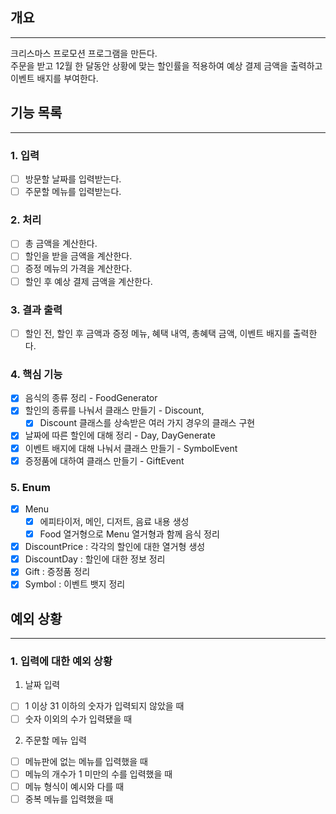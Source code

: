 개요
----------------
----------------
크리스마스 프로모션 프로그램을 만든다.<br>
주문을 받고 12월 한 달동안 상황에 맞는 할인률을 적용하여 예상 결제 금액을 출력하고 이벤트 배지를 부여한다.<br>

기능 목록
----------------
----------------
### 1. 입력
- [ ] 방문할 날짜를 입력받는다.
- [ ] 주문할 메뉴를 입력받는다.

### 2. 처리
- [ ] 총 금액을 계산한다.
- [ ] 할인을 받을 금액을 계산한다.
- [ ] 증정 메뉴의 가격을 계산한다.
- [ ] 할인 후 예상 결제 금액을 계산한다.

### 3. 결과 출력
- [ ] 할인 전, 할인 후 금액과 증정 메뉴, 혜택 내역, 총혜택 금액, 이벤트 배지를 출력한다.

### 4. 핵심 기능
- [x] 음식의 종류 정리 - FoodGenerator
- [x] 할인의 종류를 나눠서 클래스 만들기 - Discount,
  - [x] Discount 클래스를 상속받은 여러 가지 경우의 클래스 구현
- [x] 날짜에 따른 할인에 대해 정리 - Day, DayGenerate
- [x] 이벤트 배지에 대해 나눠서 클래스 만들기 - SymbolEvent
- [x] 증정품에 대하여 클래스 만들기 - GiftEvent

### 5. Enum
- [x] Menu
  - [x] 에피타이저, 메인, 디저트, 음료 내용 생성 
  - [x] Food 열거형으로 Menu 열거형과 함께 음식 정리
- [x] DiscountPrice : 각각의 할인에 대한 열거형 생성
- [x] DiscountDay : 할인에 대한 정보 정리
- [x] Gift : 증정품 정리
- [x] Symbol : 이벤트 뱃지 정리

예외 상황
----------------
----------------
### 1. 입력에 대한 예외 상황
1. 날짜 입력
- [ ] 1 이상 31 이하의 숫자가 입력되지 않았을 때
- [ ] 숫자 이외의 수가 입력됐을 때
2. 주문할 메뉴 입력
- [ ] 메뉴판에 없는 메뉴를 입력했을 때
- [ ] 메뉴의 개수가 1 미만의 수를 입력했을 때
- [ ] 메뉴 형식이 예시와 다를 때
- [ ] 중복 메뉴를 입력했을 때
